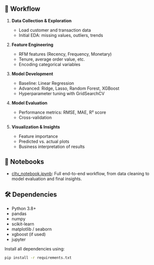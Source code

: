 
## 🚀 Workflow

1. **Data Collection & Exploration**
   - Load customer and transaction data
   - Initial EDA: missing values, outliers, trends

2. **Feature Engineering**
   - RFM features (Recency, Frequency, Monetary)
   - Tenure, average order value, etc.
   - Encoding categorical variables

3. **Model Development**
   - Baseline: Linear Regression
   - Advanced: Ridge, Lasso, Random Forest, XGBoost
   - Hyperparameter tuning with GridSearchCV

4. **Model Evaluation**
   - Performance metrics: RMSE, MAE, R² score
   - Cross-validation

5. **Visualization & Insights**
   - Feature importance
   - Predicted vs. actual plots
   - Business interpretation of results

## 📒 Notebooks

- [cltv_notebook.ipynb](notebooks/cltv_notebook.ipynb): Full end-to-end workflow, from data cleaning to model evaluation and final insights.

## 🛠️ Dependencies

- Python 3.8+
- pandas
- numpy
- scikit-learn
- matplotlib / seaborn
- xgboost (if used)
- jupyter

Install all dependencies using:
```bash
pip install -r requirements.txt
